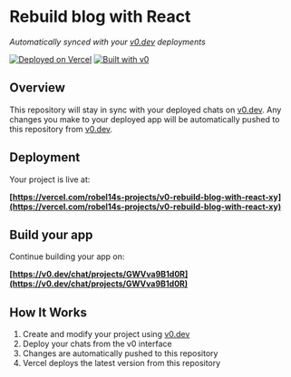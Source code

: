 # Rebuild blog with React

*Automatically synced with your [v0.dev](https://v0.dev) deployments*

[![Deployed on Vercel](https://img.shields.io/badge/Deployed%20on-Vercel-black?style=for-the-badge&logo=vercel)](https://vercel.com/robel14s-projects/v0-rebuild-blog-with-react-xy)
[![Built with v0](https://img.shields.io/badge/Built%20with-v0.dev-black?style=for-the-badge)](https://v0.dev/chat/projects/GWVva9B1d0R)

## Overview

This repository will stay in sync with your deployed chats on [v0.dev](https://v0.dev).
Any changes you make to your deployed app will be automatically pushed to this repository from [v0.dev](https://v0.dev).

## Deployment

Your project is live at:

**[https://vercel.com/robel14s-projects/v0-rebuild-blog-with-react-xy](https://vercel.com/robel14s-projects/v0-rebuild-blog-with-react-xy)**

## Build your app

Continue building your app on:

**[https://v0.dev/chat/projects/GWVva9B1d0R](https://v0.dev/chat/projects/GWVva9B1d0R)**

## How It Works

1. Create and modify your project using [v0.dev](https://v0.dev)
2. Deploy your chats from the v0 interface
3. Changes are automatically pushed to this repository
4. Vercel deploys the latest version from this repository